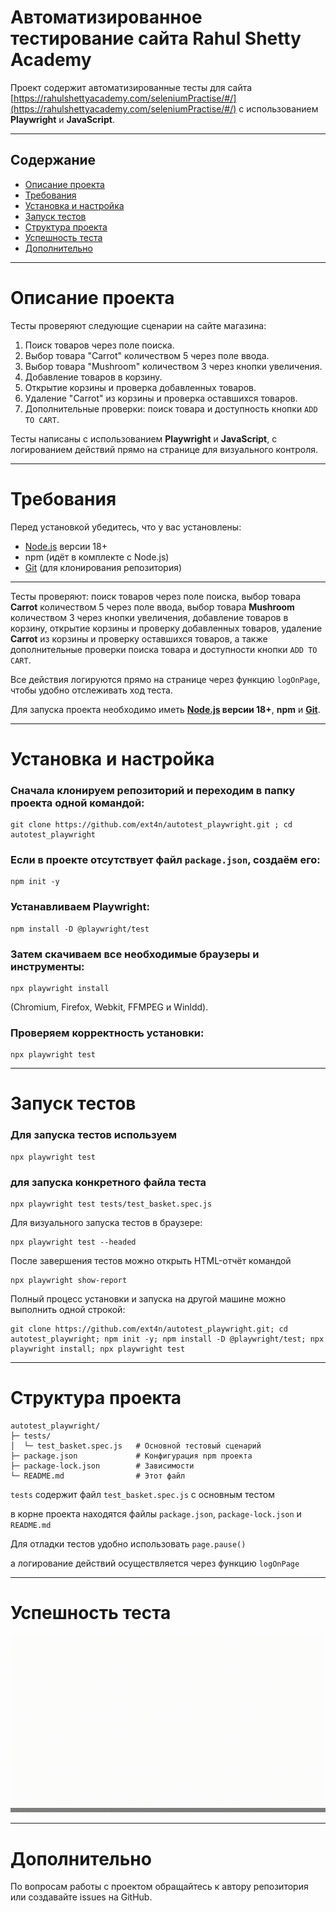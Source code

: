 # Автоматизированное тестирование сайта Rahul Shetty Academy

Проект содержит автоматизированные тесты для сайта [https://rahulshettyacademy.com/seleniumPractise/#/](https://rahulshettyacademy.com/seleniumPractise/#/) с использованием **Playwright** и **JavaScript**.

---

## Содержание

- [Описание проекта](#описание-проекта)  
- [Требования](#требования)  
- [Установка и настройка](#установка-и-настройка)  
- [Запуск тестов](#запуск-тестов)  
- [Структура проекта](#структура-проекта) 
- [Успешность теста](#успешность-теста)
- [Дополнительно](#дополнительно)  

---

# Описание проекта

Тесты проверяют следующие сценарии на сайте магазина:

1. Поиск товаров через поле поиска.  
2. Выбор товара "Carrot" количеством 5 через поле ввода.  
3. Выбор товара "Mushroom" количеством 3 через кнопки увеличения.  
4. Добавление товаров в корзину.  
5. Открытие корзины и проверка добавленных товаров.  
6. Удаление "Carrot" из корзины и проверка оставшихся товаров.  
7. Дополнительные проверки: поиск товара и доступность кнопки `ADD TO CART`.  

Тесты написаны с использованием **Playwright** и **JavaScript**, с логированием действий прямо на странице для визуального контроля.

---

# Требования

Перед установкой убедитесь, что у вас установлены:

- [Node.js](https://nodejs.org/) версии 18+  
- npm (идёт в комплекте с Node.js)  
- [Git](https://git-scm.com/install/) (для клонирования репозитория)  

---

Тесты проверяют: поиск товаров через поле поиска, выбор товара **Carrot** количеством 5 через поле ввода, выбор товара **Mushroom** количеством 3 через кнопки увеличения, добавление товаров в корзину, открытие корзины и проверку добавленных товаров, удаление **Carrot** из корзины и проверку оставшихся товаров, а также дополнительные проверки поиска товара и доступности кнопки `ADD TO CART`. 

Все действия логируются прямо на странице через функцию `logOnPage`, чтобы удобно отслеживать ход теста.

Для запуска проекта необходимо иметь **[Node.js](https://nodejs.org/) версии 18+**, **npm** и **[Git](https://git-scm.com/install/)**. 

---

# Установка и настройка

### Сначала клонируем репозиторий и переходим в папку проекта одной командой: 
```
git clone https://github.com/ext4n/autotest_playwright.git ; cd autotest_playwright
``` 

### Если в проекте отсутствует файл `package.json`, создаём его: 
```
npm init -y
```

### Устанавливаем Playwright: 
```
npm install -D @playwright/test
``` 

### Затем скачиваем все необходимые браузеры и инструменты: 
```
npx playwright install
```
(Chromium, Firefox, Webkit, FFMPEG и Winldd).

### Проверяем корректность установки: 
```
npx playwright test
```

---

# Запуск тестов 

### Для запуска тестов используем 
```
npx playwright test
``` 

### для запуска конкретного файла теста
```
npx playwright test tests/test_basket.spec.js
```

Для визуального запуска тестов в браузере: 
```
npx playwright test --headed
```

После завершения тестов можно открыть HTML-отчёт командой 
```
npx playwright show-report
```

Полный процесс установки и запуска на другой машине можно выполнить одной строкой: 
```
git clone https://github.com/ext4n/autotest_playwright.git; cd autotest_playwright; npm init -y; npm install -D @playwright/test; npx playwright install; npx playwright test
```

---

# Структура проекта

```
autotest_playwright/
├─ tests/
│  └─ test_basket.spec.js   # Основной тестовый сценарий
├─ package.json             # Конфигурация npm проекта
├─ package-lock.json        # Зависимости
└─ README.md                # Этот файл
```

`tests`
содержит файл `test_basket.spec.js` с основным тестом 

в корне проекта находятся файлы 
`package.json`, `package-lock.json` и `README.md`

Для отладки тестов удобно использовать 
`page.pause()`

а логирование действий осуществляется через функцию 
`logOnPage`

---

# Успешность теста

![Демонстрация](./assets/video.gif)

---

# Дополнительно

По вопросам работы с проектом обращайтесь к автору репозитория или создавайте issues на GitHub.
